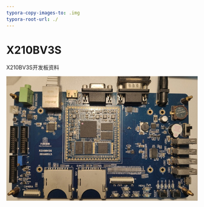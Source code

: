```yaml
---
typora-copy-images-to: .img
typora-root-url: ./
---
```


# X210BV3S
X210BV3S开发板资料

![x210bv3s](/.img/x210bv3s.jpg)



